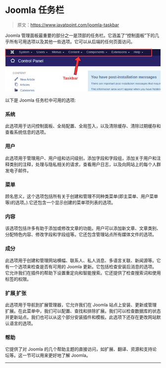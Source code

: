# Joomla 任务栏

> 原文：<https://www.javatpoint.com/joomla-taskbar>

Joomla 管理面板最重要的部分之一是顶部的任务栏。它涵盖了“控制面板”下的几乎所有可用选项以及其他一些选项。它可以从后端的任何页面访问。

![Joomla Taskbar](img/2a55e35e98d4048af9285a2550864f79.png)

以下是 Joomla 任务栏中可用的选项:

### 系统

此选项用于访问控制面板、全局配置、全局签入，以及清除缓存、清除过期缓存和查看系统信息的选项。

### 用户

此选项用于管理用户、用户组和访问级别，添加字段和字段组，添加关于用户和注释类别的注释，处理与隐私相关的请求，查看用户日志，以及向网站上的每个人群发电子邮件。

### 菜单

顾名思义，这个选项包括所有关于创建和管理不同种类菜单(即主菜单、用户菜单等)的选项。).它还包含一个显示创建的菜单项列表的选项。

### 内容

该选项包括许多有助于添加或修改文章的功能。用户可以添加新文章、文章类别、分配特色内容、修改字段和字段组等。它还包含管理站点所有媒体文件的选项。

### 成分

此选项用于创建和管理网站横幅、联系人、私人消息、多语言关联、新闻源等。它有一个选项来检查是否有可用的 Joomla 更新。它包括检查安装后消息的选项。它允许我们在插件的帮助下设置重定向和智能搜索。它还提供了检查搜索词和使用标签的权限。

### 扩展ˌ扩张

此选项用于导航到扩展管理器，它允许我们在 Joomla 站点上安装、更新或管理扩展。在此菜单中，我们可以配置、查找和排除扩展。我们可以检查数据库的状态并更新站点。我们也可以从这个部分安装插件和模板。此选项下还存在更改网站默认语言的选项。

### 帮助

它提供了对 Joomla 的几个帮助主题的直接访问，如扩展、翻译、资源和支持论坛等。这一节可以用来更好地了解 Joomla。

* * *